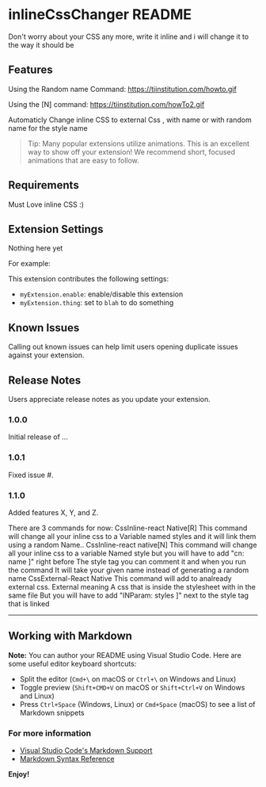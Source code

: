# inlineCssChanger README

Don't worry about your CSS any more, write it inline and i will change it to the way it should be

## Features

Using the Random name Command:
https://tiinstitution.com/howto.gif

Using the [N] command: 
https://tiinstitution.com/howTo2.gif


Automaticly Change inline CSS to external Css , with name or with random name for the style name
> Tip: Many popular extensions utilize animations. This is an excellent way to show off your extension! We recommend short, focused animations that are easy to follow.

## Requirements

Must Love inline CSS :) 

## Extension Settings

Nothing here yet

For example:

This extension contributes the following settings:

* `myExtension.enable`: enable/disable this extension
* `myExtension.thing`: set to `blah` to do something

## Known Issues

Calling out known issues can help limit users opening duplicate issues against your extension.

## Release Notes

Users appreciate release notes as you update your extension.

### 1.0.0

Initial release of ...

### 1.0.1

Fixed issue #.

### 1.1.0

Added features X, Y, and Z.

There are 3 commands for now:
CssInline-react Native[R]
This command will change all your inline css to a 
Variable named styles and it will link them using a random
Name..
CssInline-react native[N]
This command will change all your inline css to a variable
Named style but you will have to add "cn: name ]" right before
The style tag you can comment it and when you run the command
It will take your given name instead of generating a random name
CssExternal-React Native
This command will add to analready external css. External meaning
A css that is inside the stylesheet with in the same file
But you will have to add "INParam: styles ]" next to the style tag that is linked


-----------------------------------------------------------------------------------------------------------

## Working with Markdown

**Note:** You can author your README using Visual Studio Code.  Here are some useful editor keyboard shortcuts:

* Split the editor (`Cmd+\` on macOS or `Ctrl+\` on Windows and Linux)
* Toggle preview (`Shift+CMD+V` on macOS or `Shift+Ctrl+V` on Windows and Linux)
* Press `Ctrl+Space` (Windows, Linux) or `Cmd+Space` (macOS) to see a list of Markdown snippets

### For more information

* [Visual Studio Code's Markdown Support](http://code.visualstudio.com/docs/languages/markdown)
* [Markdown Syntax Reference](https://help.github.com/articles/markdown-basics/)

**Enjoy!**
